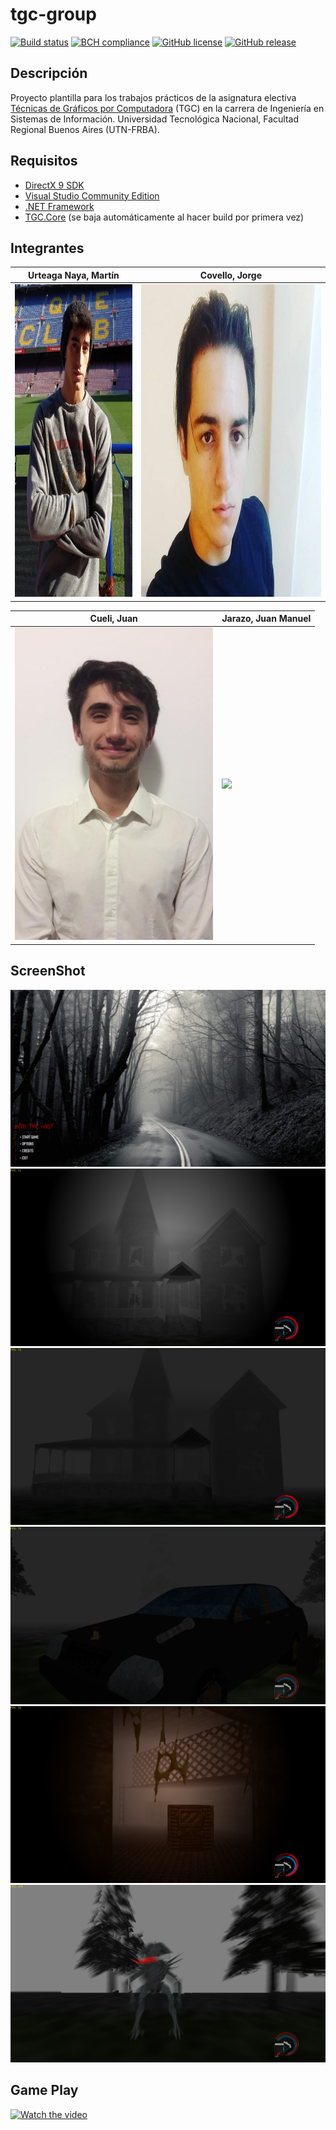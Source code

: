# tgc-group
[![Build status](https://ci.appveyor.com/api/projects/status/uvyboubq91uhwf3v?svg=true)](https://ci.appveyor.com/project/rejurime/tgc-group)
[![BCH compliance](https://bettercodehub.com/edge/badge/tgc-utn/tgc-group?branch=master)](https://bettercodehub.com/)
[![GitHub license](https://img.shields.io/github/license/tgc-utn/tgc-group.svg)](https://github.com/tgc-utn/tgc-group/blob/master/LICENSE)
[![GitHub release](https://img.shields.io/github/release/tgc-utn/tgc-group.svg)](https://github.com/tgc-utn/tgc-group/releases)

## Descripción
Proyecto plantilla para los trabajos prácticos de la asignatura electiva [Técnicas de Gráficos por Computadora](http://tgc-utn.github.io/) (TGC) en la carrera de Ingeniería en Sistemas de Información. Universidad Tecnológica Nacional, Facultad Regional Buenos Aires (UTN-FRBA).

## Requisitos
* [DirectX 9 SDK](http://www.microsoft.com/en-us/download/details.aspx?displaylang=en&id=6812)
* [Visual Studio Community Edition](https://www.visualstudio.com/vs/community)
* [.NET Framework](https://www.microsoft.com/net/download/Windows/run)
* [TGC.Core](https://www.nuget.org/packages/TGC.Core/) (se baja automáticamente al hacer build por primera vez)

## Integrantes ##
Urteaga Naya, Martín  |  Covello, Jorge
------------ | -------------
<img src="https://github.com/juancueli99/2020_1C_3051_the-Salamanders/blob/master/TGC.Group/Media/fotoTincho.png" height="500"> | <img src="https://github.com/juancueli99/2020_1C_3051_the-Salamanders/blob/master/TGC.Group/Media/fotoJorge.jpeg" height="500">

Cueli, Juan  |  Jarazo, Juan Manuel
------------ | -------------
<img src="https://github.com/juancueli99/2020_1C_3051_the-Salamanders/blob/master/TGC.Group/Media/fotoJuan.jpeg" height="500"> | <img src="https://github.com/tgc-utn/tgc-utn.github.io/blob/master/images/trofeotp.png" height="500">

## ScreenShot ##
![screenshot1](https://github.com/juancueli99/2020_1C_3051_the-Salamanders/blob/master/TGC.Group/Media/MenuIntoTheMist.png)
![screenshot2](https://github.com/juancueli99/2020_1C_3051_the-Salamanders/blob/master/TGC.Group/Media/HouseIntoTheMist.png)
![screenshot3](https://github.com/juancueli99/2020_1C_3051_the-Salamanders/blob/master/TGC.Group/Media/HouseNoLightIntoTheMist.png)
![screenshot4](https://github.com/juancueli99/2020_1C_3051_the-Salamanders/blob/master/TGC.Group/Media/CarIntoTheMist.png)
![screenshot5](https://github.com/juancueli99/2020_1C_3051_the-Salamanders/blob/master/TGC.Group/Media/IndoorIntoTheMist.png)
![screenshot6](https://github.com/juancueli99/2020_1C_3051_the-Salamanders/blob/master/TGC.Group/Media/MonsterIntoTheMist.png)

## Game Play ##
[![Watch the video](https://img.youtube.com/vi/qESIu8ozanU/0.jpg)](https://www.youtube.com/playlist?list=PLRM4L32DjvnazuMl8wZlbpEYL5Qh63ulG)
